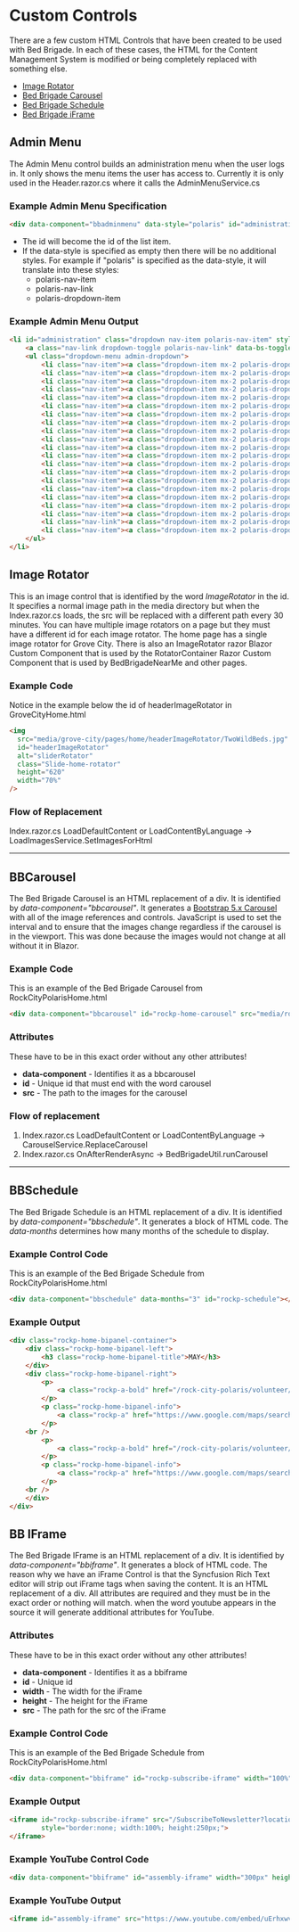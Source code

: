 # Custom Controls

There are a few custom HTML Controls that have been created to be used with Bed Brigade.  In each of these cases, the HTML for the Content Management System is modified or being completely replaced with something else.

* <a href="#image-rotator" target="_blank">Image Rotator</a>
* <a href="#bbcarousel" target="_blank">Bed Brigade Carousel</a>
* <a href="#bbschedule" target="_blank">Bed Brigade Schedule</a>
* <a href="#bb-iframe" target="_blank">Bed Brigade iFrame</a>

## Admin Menu
The Admin Menu control builds an administration menu when the user logs in.  It only shows the menu items the user has access to.  Currently it is only used in the Header.razor.cs where it calls the AdminMenuService.cs

### Example Admin Menu Specification
```html
<div data-component="bbadminmenu" data-style="polaris" id="administration"></div>
```

* The id will become the id of the list item.  
* If the data-style is specified as empty then there will be no additional styles.  For example if "polaris" is specified as the  data-style, it will translate into these styles:
    * polaris-nav-item
    * polaris-nav-link
    * polaris-dropdown-item
    
### Example Admin Menu Output
```html
<li id="administration" class="dropdown nav-item polaris-nav-item" style="display: none;">
	<a class="nav-link dropdown-toggle polaris-nav-link" data-bs-toggle="dropdown" href="administration/dashboard">Administration</a>
	<ul class="dropdown-menu admin-dropdown">
		<li class="nav-item"><a class="dropdown-item mx-2 polaris-dropdown-item" href="administration/manage/bedrequests">Bed Requests</a></li>
		<li class="nav-item"><a class="dropdown-item mx-2 polaris-dropdown-item" href="administration/admin/email">Bulk Email</a></li>
		<li class="nav-item"><a class="dropdown-item mx-2 polaris-dropdown-item" href="administration/SMS/BulkSms">Bulk Text Messages</a></li>
		<li class="nav-item"><a class="dropdown-item mx-2 polaris-dropdown-item" href="administration/manage/configuration">Configuration</a></li>
		<li class="nav-item"><a class="dropdown-item mx-2 polaris-dropdown-item" href="administration/manage/Contacts">Contacts</a></li>
		<li class="nav-item"><a class="dropdown-item mx-2 polaris-dropdown-item" href="administration/dashboard">Dashboard</a></li>
		<li class="nav-item"><a class="dropdown-item mx-2 polaris-dropdown-item" href="administration/manage/donations">Donations</a></li>
		<li class="nav-item"><a class="dropdown-item mx-2 polaris-dropdown-item" href="administration/manage/locations">Locations</a></li>
		<li class="nav-item"><a class="dropdown-item mx-2 polaris-dropdown-item" href="administration/manage/fm">Media</a></li>
		<li class="nav-item"><a class="dropdown-item mx-2 polaris-dropdown-item" href="administration/manage/metroareas">Metro Areas</a></li>
		<li class="nav-item"><a class="dropdown-item mx-2 polaris-dropdown-item" href="administration/manage/pages/Body">Pages</a></li>
		<li class="nav-item"><a class="dropdown-item mx-2 polaris-dropdown-item" href="administration/manage/pages/News">News</a></li>
		<li class="nav-item"><a class="dropdown-item mx-2 polaris-dropdown-item" href="administration/manage/newsletters">Newsletters</a></li>
		<li class="nav-item"><a class="dropdown-item mx-2 polaris-dropdown-item" href="administration/manage/pages/Stories">Stories</a></li>
		<li class="nav-item"><a class="dropdown-item mx-2 polaris-dropdown-item" href="administration/admin/serverinfo">Server Info</a></li>
		<li class="nav-item"><a class="dropdown-item mx-2 polaris-dropdown-item" href="administration/manage/schedules">Schedules</a></li>
		<li class="nav-item"><a class="dropdown-item mx-2 polaris-dropdown-item" href="administration/manage/sign-ups">Sign-Ups</a></li>
		<li class="nav-item"><a class="dropdown-item mx-2 polaris-dropdown-item" href="administration/SMS/SmsSummary">Text Messages</a></li>
		<li class="nav-item"><a class="dropdown-item mx-2 polaris-dropdown-item" href="administration/manage/users">Users</a></li>
		<li class="nav-link"><a class="dropdown-item mx-2 polaris-dropdown-item" href="administration/admin/viewlogs">View Logs</a></li>
		<li class="nav-item"><a class="dropdown-item mx-2 polaris-dropdown-item" href="administration/manage/Volunteers">Volunteers</a></li>
	</ul>
</li>
```

## Image Rotator
This is an image control that is identified by the word *ImageRotator* in the id.  It specifies a normal image path in the media directory but when the Index.razor.cs loads, the src will be replaced with a different path every 30 minutes.  You can have multiple image rotators on a page but they must have a different id for each image rotator.  The home page has a single image rotator for Grove City.  There is also an ImageRotator razor Blazor Custom Component that is used by the RotatorContainer Razor Custom Component that is used by BedBrigadeNearMe and other pages.

### Example Code
Notice in the example below the id of headerImageRotator in GroveCityHome.html
```html
<img
  src="media/grove-city/pages/home/headerImageRotator/TwoWildBeds.jpg"
  id="headerImageRotator"
  alt="sliderRotator"
  class="Slide-home-rotator"
  height="620"
  width="70%"
/>
```

### Flow of Replacement
Index.razor.cs LoadDefaultContent or LoadContentByLanguage &rarr; LoadImagesService.SetImagesForHtml

<hr />


## BBCarousel
The Bed Brigade Carousel is an HTML replacement of a div.  It is identified by *data-component="bbcarousel"*.  It generates a <a href="https://getbootstrap.com/docs/5.0/components/carousel/" target="_blank">Bootstrap 5.x Carousel</a> with all of the image references and controls.  JavaScript is used to set the interval and to ensure that the images change regardless if the carousel is in the viewport.  This was done because the images would not change at all without it in Blazor.

### Example Code
This is an example of the Bed Brigade Carousel from RockCityPolarisHome.html

```html
<div data-component="bbcarousel" id="rockp-home-carousel" src="media/rock-city-polaris/pages/home/carousel"></div>
```

### Attributes 
These have to be in this exact order without any other attributes!
* **data-component** - Identifies it as a bbcarousel
* **id** - Unique id that must end with the word carousel
* **src** - The path to the images for the carousel

### Flow of replacement
1. Index.razor.cs LoadDefaultContent or LoadContentByLanguage &rarr; CarouselService.ReplaceCarousel
2. Index.razor.cs OnAfterRenderAsync &rarr; BedBrigadeUtil.runCarousel

<hr />

## BBSchedule
The Bed Brigade Schedule is an HTML replacement of a div.  It is identified by *data-component="bbschedule"*.  It generates a block of HTML code.  The *data-months* determines how many months of the schedule to display.

### Example Control Code
This is an example of the Bed Brigade Schedule from RockCityPolarisHome.html

```html
<div data-component="bbschedule" data-months="3" id="rockp-schedule"></div>
```

### Example Output
```html
<div class="rockp-home-bipanel-container">
    <div class="rockp-home-bipanel-left">
        <h3 class="rockp-home-bipanel-title">MAY</h3>
    </div>
    <div class="rockp-home-bipanel-right">
        <p>
            <a class="rockp-a-bold" href="/rock-city-polaris/volunteer/66">Build: 5/3/2025, 9:00 AM</a>
        </p>
        <p class="rockp-home-bipanel-info">
            <a class="rockp-a" href="https://www.google.com/maps/search/?api=1&query=171+E.+5th+Ave%2C+Columbus%2C+OH%2C+" target="_blank">171 E. 5th Ave, Columbus, OH</a>
        </p>
	<br />
        <p>
            <a class="rockp-a-bold" href="/rock-city-polaris/volunteer/78">Delivery: 5/10/2025, 9:00 AM</a>
        </p>
        <p class="rockp-home-bipanel-info">
            <a class="rockp-a" href="https://www.google.com/maps/search/?api=1&query=171+E.+5th+Ave%2C+Columbus%2C+OH%2C+" target="_blank">171 E. 5th Ave, Columbus, OH</a>
        </p>
	<br />
    </div>
</div>
```

## BB IFrame
The Bed Brigade IFrame is an HTML replacement of a div.  It is identified by *data-component="bbiframe"*.  It generates a block of HTML code. The reason why we have an iFrame Control is that the Syncfusion Rich Text editor will strip out iFrame tags when saving the content.  It is an HTML replacement of a div.  All attributes are required and they must be in the exact order or nothing will match.  when the word youtube appears in the source it will generate additional attributes for YouTube. 

### Attributes 
These have to be in this exact order without any other attributes!
* **data-component** - Identifies it as a bbiframe
* **id** - Unique id
* **width** - The width for the iFrame
* **height** - The height for the iFrame
* **src** - The path for the src of the iFrame

### Example Control Code
This is an example of the Bed Brigade Schedule from RockCityPolarisHome.html
```html
<div data-component="bbiframe" id="rockp-subscribe-iframe" width="100%" height="250px" src="/SubscribeToNewsletter?locationId=3&newsletterName=Rock+City+Polaris+Newsletter"></div>
```

### Example Output
```html
<iframe id="rockp-subscribe-iframe" src="/SubscribeToNewsletter?locationId=3&newsletterName=Rock+City+Polaris+Newsletter"
		style="border:none; width:100%; height:250px;">
</iframe>
```

### Example YouTube Control Code
```html
<div data-component="bbiframe" id="assembly-iframe" width="300px" height="250px" src="https://www.youtube.com/embed/uErhxwvxNsg"></div>
```

### Example YouTube Output
```html
<iframe id="assembly-iframe" src="https://www.youtube.com/embed/uErhxwvxNsg" style="border:none; width:300px; height:250px;" allow="accelerometer; autoplay; clipboard-write; encrypted-media; gyroscope; picture-in-picture" allowfullscreen=""></iframe>
```